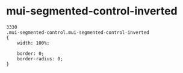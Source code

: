 # mui-segmented-control-inverted

```
3330
.mui-segmented-control.mui-segmented-control-inverted
{
    width: 100%;

    border: 0;
    border-radius: 0;
}
```